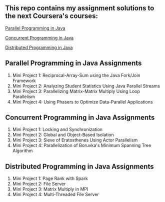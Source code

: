 ## This repo contains my assignment solutions to the next Coursera's courses:
[Parallel Programming in Java](https://www.coursera.org/learn/parallel-programming-in-java)

[Concurrent Programming in Java](https://www.coursera.org/learn/concurrent-programming-in-java)

[Distributed Programming in Java](https://www.coursera.org/learn/distributed-programming-in-java)

## Parallel Programming in Java Assignments

1. Mini Project 1: Reciprocal-Array-Sum using the Java Fork/Join Framework
2. Mini Project 2: Analyzing Student Statistics Using Java Parallel Streams
3. Mini Project 3: Parallelizing Matrix-Matrix Multiply Using Loop Parallelism
4. Mini Project 4: Using Phasers to Optimize Data-Parallel Applications

## Concurrent Programming in Java Assignments

1. Mini Project 1: Locking and Synchronization
2. Mini Project 2: Global and Object-Based Isolation
3. Mini Project 3: Sieve of Eratosthenes Using Actor Parallelism
4. Mini Project 4: Parallelization of Boruvka's Minimum Spanning Tree Algorithm

## Distributed Programming in Java Assignments

1. Mini Project 1: Page Rank with Spark
2. Mini Project 2: File Server
3. Mini Project 3: Matrix Multiply in MPI
4. Mini Project 4: Multi-Threaded File Server
